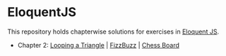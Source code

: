 # EloquentJS

This repository holds chapterwise solutions for exercises in [Eloquent JS](http://eloquentjavascript.net/).

- Chapter 2: [Looping a Triangle](https://github.com/ramyaragupathy/EloquentJS/blob/master/ch2/triangle.js) | [FizzBuzz](https://github.com/ramyaragupathy/EloquentJS/blob/master/ch2/fizzbuzz.js) | [Chess Board](https://github.com/ramyaragupathy/EloquentJS/blob/master/ch2/chessboard.js)

